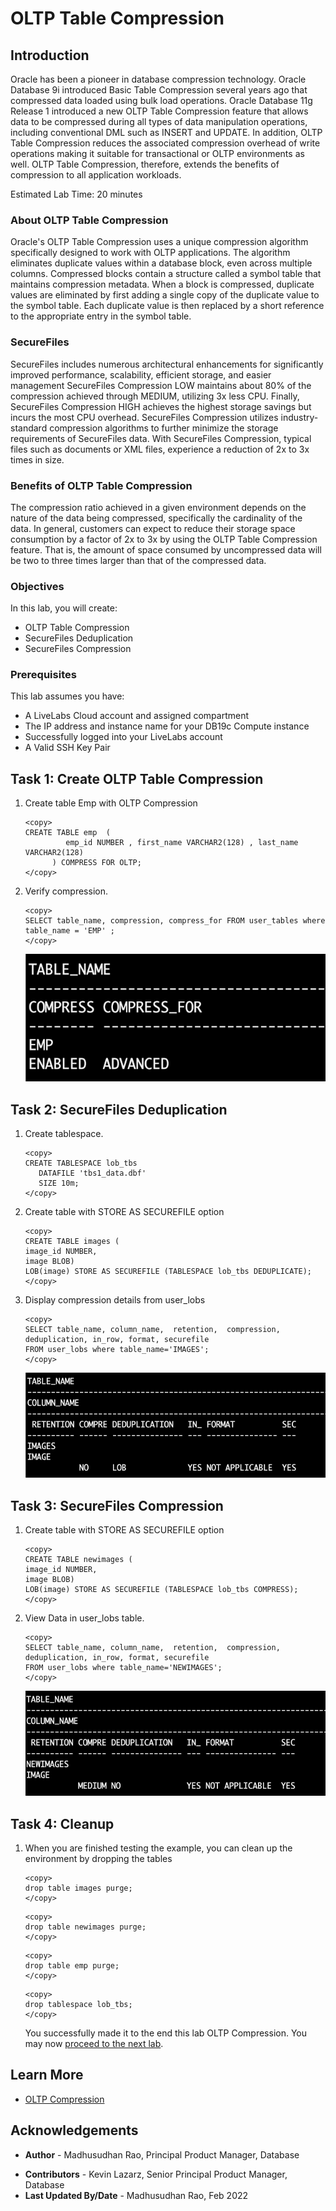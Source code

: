 # OLTP Table Compression

## Introduction

Oracle has been a pioneer in database compression technology. Oracle Database 9i introduced Basic Table Compression several years ago that compressed data loaded using bulk load operations. Oracle Database 11g Release 1 introduced a new OLTP Table Compression feature that allows data to be compressed during all types of data manipulation operations, including conventional DML such as INSERT and UPDATE. In addition, 
OLTP Table Compression reduces the associated compression overhead of write operations making it suitable for transactional or OLTP environments as well. OLTP Table Compression, therefore, extends the benefits of compression to all application workloads.

Estimated Lab Time: 20 minutes

### About OLTP Table Compression

Oracle's OLTP Table Compression uses a unique compression algorithm specifically designed to work with OLTP applications. The algorithm eliminates duplicate values within a database block, even across multiple columns. Compressed blocks contain a structure called a symbol table that maintains compression metadata. When a block is compressed, duplicate values are eliminated by first adding a single copy of the duplicate value to the symbol table. Each duplicate value is then replaced by a short reference to the appropriate entry in the symbol table. 

### SecureFiles

SecureFiles includes numerous architectural enhancements for significantly improved performance, scalability, efficient storage, and easier management SecureFiles Compression LOW maintains about 80% of the compression achieved through MEDIUM, utilizing 3x less CPU. Finally, SecureFiles Compression HIGH achieves the highest storage savings but incurs the most CPU overhead. SecureFiles Compression utilizes industry-standard compression algorithms to further minimize the storage requirements of SecureFiles data. With SecureFiles Compression, typical files such as documents or XML files, experience a reduction of 2x to 3x times in size.
 
### Benefits of OLTP Table Compression 

The compression ratio achieved in a given environment depends on the nature of the data being compressed, specifically the cardinality of the data. In general, customers can expect to reduce their storage space consumption by a factor of 2x to 3x by using the OLTP Table Compression feature. That is, the amount of space consumed by uncompressed data will be two to three times larger than that of the compressed data.

### Objectives
 
In this lab, you will create:
* OLTP Table Compression 
* SecureFiles Deduplication
* SecureFiles Compression

### Prerequisites 
This lab assumes you have:

* A LiveLabs Cloud account and assigned compartment
* The IP address and instance name for your DB19c Compute instance
* Successfully logged into your LiveLabs account
* A Valid SSH Key Pair
  
## Task 1: Create OLTP Table Compression 

1. Create table Emp with OLTP Compression 

      ```
      <copy>
      CREATE TABLE emp  (
               emp_id NUMBER , first_name VARCHAR2(128) , last_name VARCHAR2(128) 
            ) COMPRESS FOR OLTP;
      </copy>
      ```  

2. Verify compression.

      ```
      <copy>
      SELECT table_name, compression, compress_for FROM user_tables where table_name = 'EMP' ;
      </copy>
      ```  

      ![Image alt text](images/emp-table.png "View EMP Table Compression")

## Task 2: SecureFiles Deduplication

1. Create tablespace. 

      ```
      <copy> 
      CREATE TABLESPACE lob_tbs 
         DATAFILE 'tbs1_data.dbf' 
         SIZE 10m; 
      </copy>
      ```

2. Create table with STORE AS SECUREFILE option

      ```
      <copy> 
      CREATE TABLE images (
      image_id NUMBER,
      image BLOB)
      LOB(image) STORE AS SECUREFILE (TABLESPACE lob_tbs DEDUPLICATE);
      </copy>
      ```

3. Display compression details from user\_lobs      

      ```
      <copy> 
      SELECT table_name, column_name,  retention,  compression, deduplication, in_row, format, securefile
      FROM user_lobs where table_name='IMAGES'; 
      </copy>
      ```

      ![Image alt text](images/images.png "User ILM Policies")
 
## Task 3: SecureFiles Compression

1. Create table with STORE AS SECUREFILE option 
 

      ```
      <copy>
      CREATE TABLE newimages (
      image_id NUMBER,
      image BLOB)
      LOB(image) STORE AS SECUREFILE (TABLESPACE lob_tbs COMPRESS);
      </copy>
      ```

2. View Data in user\_lobs table.      

      ```
      <copy> 
      SELECT table_name, column_name,  retention,  compression, deduplication, in_row, format, securefile
      FROM user_lobs where table_name='NEWIMAGES'; 
      </copy>
      ```
      

      ![Image alt text](images/new-images.png "User ILM Policies")
 
## Task 4: Cleanup

1. When you are finished testing the example, you can clean up the environment by dropping the tables 
 
      ```
      <copy>
      drop table images purge;  
      </copy>
      ```

      ```
      <copy> 
      drop table newimages purge; 
      </copy>
      ```

      ```
      <copy> 
      drop table emp purge;  
      </copy>
      ```

      ```
      <copy>   
      drop tablespace lob_tbs;
      </copy>
      ```
  
   You successfully made it to the end this lab OLTP Compression. You may now [proceed to the next lab](#next).  

## Learn More

* [OLTP Compression](https://docs.oracle.com/cd/E29633_01/CDMOG/GUID-090FB709-9BC1-44C7-9855-B49AF8AAF587.htm) 
 
## Acknowledgements

- **Author** - Madhusudhan Rao, Principal Product Manager, Database
* **Contributors** - Kevin Lazarz, Senior Principal Product Manager, Database  
* **Last Updated By/Date** -  Madhusudhan Rao, Feb 2022 
